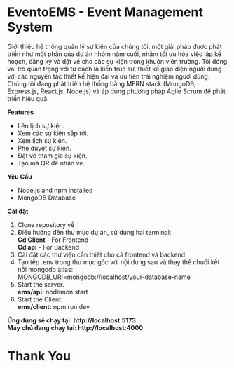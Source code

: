 # EventoEMS - Event Management System

Giới thiệu hệ thống quản lý sự kiện của chúng tôi, một giải pháp được phát triển như một phần của dự án nhóm năm cuối, nhằm tối ưu hóa việc lập kế hoạch, đăng ký và đặt vé cho các sự kiện trong khuôn viên trường. Tôi đóng vai trò quan trọng với tư cách là kiến trúc sư, thiết kế giao diện người dùng với các nguyên tắc thiết kế hiện đại và ưu tiên trải nghiệm người dùng. Chúng tôi đang phát triển hệ thống bằng MERN stack (MongoDB, Express.js, React.js, Node.js) và áp dụng phương pháp Agile Scrum để phát triển hiệu quả.


**Features**
* Lên lịch sự kiện.
* Xem các sự kiện sắp tới.
* Xem lịch sự kiện.
* Phê duyệt sự kiện.
* Đặt vé tham gia sự kiện.
* Tạo mã QR để nhận vé.

**Yêu Cầu**
* Node.js and npm installed
* MongoDB Database

**Cài đặt**
1. Clone repository về 
2. Điều hướng đến thư mục dự án, sử dụng hai terminal: <br>
    **Cd Client** - For Frontend <br>
    **Cd api** - For Backend <br>
3. Cài đặt các thư viện cần thiết cho cả frontend và backend.
4. Tạo tệp .env trong thư mục gốc với nội dung sau và thay thế chuỗi kết nối  mongodb atlas:  <br>
     MONGODB_URI=mongodb://localhost/your-database-name
5. Start the server.<br>
     **ems/api:** nodemon start<br>
7. Start the Client:<br>
      **ems/client:** npm run dev

**Ứng dụng sẽ chạy tại: http://localhost:5173**<br>
**Máy chủ đang chạy tại: http://localhost:4000**

<h1>Thank You</h1>
